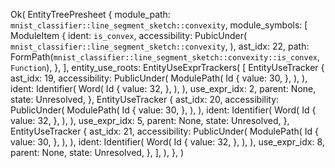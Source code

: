 Ok(
    EntityTreePresheet {
        module_path: `mnist_classifier::line_segment_sketch::convexity`,
        module_symbols: [
            ModuleItem {
                ident: `is_convex`,
                accessibility: PubicUnder(
                    `mnist_classifier::line_segment_sketch::convexity`,
                ),
                ast_idx: 22,
                path: FormPath(`mnist_classifier::line_segment_sketch::convexity::is_convex`, `Function`),
            },
        ],
        entity_use_roots: EntityUseExprTrackers(
            [
                EntityUseTracker {
                    ast_idx: 19,
                    accessibility: PublicUnder(
                        ModulePath(
                            Id {
                                value: 30,
                            },
                        ),
                    ),
                    ident: Identifier(
                        Word(
                            Id {
                                value: 32,
                            },
                        ),
                    ),
                    use_expr_idx: 2,
                    parent: None,
                    state: Unresolved,
                },
                EntityUseTracker {
                    ast_idx: 20,
                    accessibility: PublicUnder(
                        ModulePath(
                            Id {
                                value: 30,
                            },
                        ),
                    ),
                    ident: Identifier(
                        Word(
                            Id {
                                value: 32,
                            },
                        ),
                    ),
                    use_expr_idx: 5,
                    parent: None,
                    state: Unresolved,
                },
                EntityUseTracker {
                    ast_idx: 21,
                    accessibility: PublicUnder(
                        ModulePath(
                            Id {
                                value: 30,
                            },
                        ),
                    ),
                    ident: Identifier(
                        Word(
                            Id {
                                value: 32,
                            },
                        ),
                    ),
                    use_expr_idx: 8,
                    parent: None,
                    state: Unresolved,
                },
            ],
        ),
    },
)